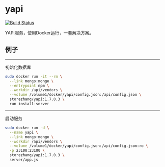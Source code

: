 # yapi
[![Build Status](https://drone.storezhang.imyserver.com:20443/api/badges/storezhang/docker-yapi/status.svg)](https://drone.storezhang.imyserver.com:20443/storezhang/docker-yapi)

YAPI服务，使用Docker运行，一套解决方案。

## 例子
-----------------------
初始化数据库
```bash
sudo docker run -it --rm \
  --link mongo:mongo \
  --entrypoint npm \
  --workdir /api/vendors \
  --volume /volume1/docker/yapi/config.json:/api/config.json \
  storezhang/yapi:1.7.0.3 \
  run install-server
```
---------------------
启动服务
```bash
sudo docker run -d \
  --name yapi \
  --link mongo:mongo \
  --workdir /api/vendors \
  --volume /volume1/docker/yapi/config.json:/api/config.json:ro \
  -p 23100:23100 \
  storezhang/yapi:1.7.0.3 \
  server/app.js
```